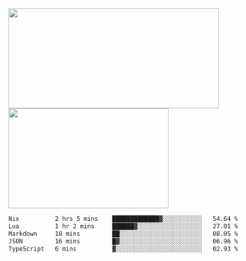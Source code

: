 <a href="https://github.com/anuraghazra/github-readme-stats">
  <img height=200 width=420 align="center" src="https://github-readme-stats.vercel.app/api?username=airRnot1106&hide_title=true&show_icons=true&rank_icon=github" />
</a>
<a href="https://github.com/anuraghazra/convoychat">
  <img height=200 width=320 align="center" src="https://github-readme-stats.vercel.app/api/top-langs/?username=airRnot1106&hide_title=true&layout=compact&hide=html,css" />
</a>

<!--START_SECTION:waka-->

```txt
Nix          2 hrs 5 mins    █████████████▓░░░░░░░░░░░   54.64 %
Lua          1 hr 2 mins     ██████▓░░░░░░░░░░░░░░░░░░   27.01 %
Markdown     18 mins         ██░░░░░░░░░░░░░░░░░░░░░░░   08.05 %
JSON         16 mins         █▓░░░░░░░░░░░░░░░░░░░░░░░   06.96 %
TypeScript   6 mins          ▓░░░░░░░░░░░░░░░░░░░░░░░░   02.93 %
```

<!--END_SECTION:waka-->
